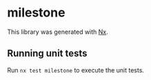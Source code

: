 # milestone

This library was generated with [Nx](https://nx.dev).

## Running unit tests

Run `nx test milestone` to execute the unit tests.
